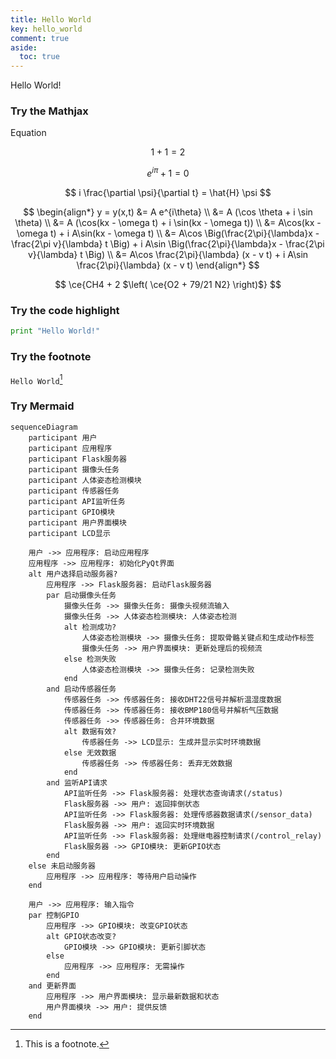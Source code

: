 ```yaml
---
title: Hello World
key: hello_world
comment: true
aside:
  toc: true
---
```


Hello World! <!--more-->

### Try the Mathjax

Equation

$$
1 + 1 = 2
$$

$$
e^{i \pi} + 1 = 0
\label{eq:math_1}
$$

$$
i \frac{\partial \psi}{\partial t} = \hat{H} \psi
$$

$$
\begin{align*}
y = y(x,t) &= A e^{i\theta} \\
&= A (\cos \theta + i \sin \theta) \\
&= A (\cos(kx - \omega t) + i \sin(kx - \omega t)) \\
&= A\cos(kx - \omega t) + i A\sin(kx - \omega t)  \\
&= A\cos \Big(\frac{2\pi}{\lambda}x - \frac{2\pi v}{\lambda} t \Big) + i A\sin \Big(\frac{2\pi}{\lambda}x - \frac{2\pi v}{\lambda} t \Big)  \\
&= A\cos \frac{2\pi}{\lambda} (x - v t) + i A\sin \frac{2\pi}{\lambda} (x - v t)
\end{align*}
$$

$$
\ce{CH4 + 2 $\left( \ce{O2 + 79/21 N2} \right)$}
$$

### Try the code highlight

```python
print "Hello World!"
```

### Try the footnote

`Hello World`[^1]

### Try Mermaid

```mermaid
sequenceDiagram
    participant 用户
    participant 应用程序
    participant Flask服务器
    participant 摄像头任务
    participant 人体姿态检测模块
    participant 传感器任务
    participant API监听任务
    participant GPIO模块
    participant 用户界面模块
    participant LCD显示

    用户 ->> 应用程序: 启动应用程序
    应用程序 ->> 应用程序: 初始化PyQt界面
    alt 用户选择启动服务器?
        应用程序 ->> Flask服务器: 启动Flask服务器
        par 启动摄像头任务
            摄像头任务 ->> 摄像头任务: 摄像头视频流输入
            摄像头任务 ->> 人体姿态检测模块: 人体姿态检测
            alt 检测成功?
                人体姿态检测模块 ->> 摄像头任务: 提取骨骼关键点和生成动作标签
                摄像头任务 ->> 用户界面模块: 更新处理后的视频流
            else 检测失败
                人体姿态检测模块 ->> 摄像头任务: 记录检测失败
            end
        and 启动传感器任务
            传感器任务 ->> 传感器任务: 接收DHT22信号并解析温湿度数据
            传感器任务 ->> 传感器任务: 接收BMP180信号并解析气压数据
            传感器任务 ->> 传感器任务: 合并环境数据
            alt 数据有效?
                传感器任务 ->> LCD显示: 生成并显示实时环境数据
            else 无效数据
                传感器任务 ->> 传感器任务: 丢弃无效数据
            end
        and 监听API请求
            API监听任务 ->> Flask服务器: 处理状态查询请求(/status)
            Flask服务器 ->> 用户: 返回摔倒状态
            API监听任务 ->> Flask服务器: 处理传感器数据请求(/sensor_data)
            Flask服务器 ->> 用户: 返回实时环境数据
            API监听任务 ->> Flask服务器: 处理继电器控制请求(/control_relay)
            Flask服务器 ->> GPIO模块: 更新GPIO状态
        end
    else 未启动服务器
        应用程序 ->> 应用程序: 等待用户启动操作
    end

    用户 ->> 应用程序: 输入指令
    par 控制GPIO
        应用程序 ->> GPIO模块: 改变GPIO状态
        alt GPIO状态改变?
            GPIO模块 ->> GPIO模块: 更新引脚状态
        else
            应用程序 ->> 应用程序: 无需操作
        end
    and 更新界面
        应用程序 ->> 用户界面模块: 显示最新数据和状态
        用户界面模块 ->> 用户: 提供反馈
    end
```

[^1]: This is a footnote.
